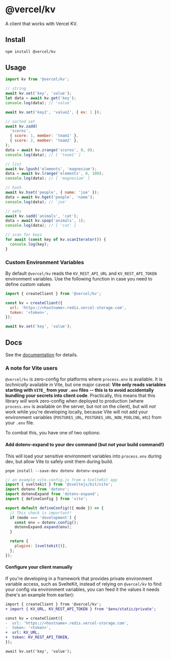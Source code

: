 # @vercel/kv

A client that works with Vercel KV.

## Install

```sh
npm install @vercel/kv

```

## Usage

```js
import kv from '@vercel/kv';

// string
await kv.set('key', 'value');
let data = await kv.get('key');
console.log(data); // 'value'

await kv.set('key2', 'value2', { ex: 1 });

// sorted set
await kv.zadd(
  'scores',
  { score: 1, member: 'team1' },
  { score: 2, member: 'team2' },
);
data = await kv.zrange('scores', 0, 0);
console.log(data); // [ 'team1' ]

// list
await kv.lpush('elements', 'magnesium');
data = await kv.lrange('elements', 0, 100);
console.log(data); // [ 'magnesium' ]

// hash
await kv.hset('people', { name: 'joe' });
data = await kv.hget('people', 'name');
console.log(data); // 'joe'

// sets
await kv.sadd('animals', 'cat');
data = await kv.spop('animals', 1);
console.log(data); // [ 'cat' ]

// scan for keys
for await (const key of kv.scanIterator()) {
  console.log(key);
}
```

### Custom Environment Variables

By default `@vercel/kv` reads the `KV_REST_API_URL` and `KV_REST_API_TOKEN` environment variables. Use the following function in case you need to define custom values

```js
import { createClient } from '@vercel/kv';

const kv = createClient({
  url: 'https://<hostname>.redis.vercel-storage.com',
  token: '<token>',
});

await kv.set('key', 'value');
```

## Docs

See the [documentation](https://www.vercel.com/docs/storage/vercel-kv) for details.

### A note for Vite users

`@vercel/kv` is zero-config for platforms where `process.env` is available. It is _technically_ available in Vite, but one major caveat: **Vite only reads variables starting with `VITE_` from your `.env` files -- this is to avoid accidentally bundling your secrets into client code**. Practically, this means that this library _will_ work zero-config when deployed to production (where `process.env` is available on the server, but not on the client), but will _not_ work while you're developing locally, because Vite will not add your environment variables (`POSTGRES_URL`, `POSTGRES_URL_NON_POOLING`, etc) from your `.env` file.

To combat this, you have one of two options:

#### Add dotenv-expand to your dev command (but _not_ your build command!)

This will load your sensitive environment variables into `process.env` during dev, but allow Vite to safely omit them during build.

```shell
pnpm install --save-dev dotenv dotenv-expand
```

```js
// an example vite.config.js from a SvelteKit app
import { sveltekit } from '@sveltejs/kit/vite';
import dotenv from 'dotenv';
import dotenvExpand from 'dotenv-expand';
import { defineConfig } from 'vite';

export default defineConfig(({ mode }) => {
  // This check is important!
  if (mode === 'development') {
    const env = dotenv.config();
    dotenvExpand.expand(env);
  }

  return {
    plugins: [sveltekit()],
  };
});
```

#### Configure your client manually

If you're developing in a framework that provides private environment variable access, such as SvelteKit, instead of relying on `@vercel/kv` to find your config via environment variables, you can feed it the values it needs (here's an example from earlier):

```diff
import { createClient } from '@vercel/kv';
+ import { KV_URL, KV_REST_API_TOKEN } from '$env/static/private';

const kv = createClient({
-  url: 'https://<hostname>.redis.vercel-storage.com',
-  token: '<token>',
+  url: KV_URL,
+  token: KV_REST_API_TOKEN,
});

await kv.set('key', 'value');
```
